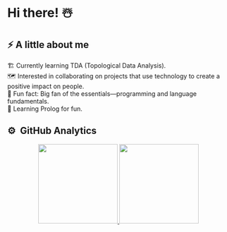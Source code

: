 <h1 aling="center">Hi there! ☃️</h1>

<h2 aling="left"> ⚡️ A little about me  </h2>

🏗️ Currently learning TDA (Topological Data Analysis).<br>
🗺️ Interested in collaborating on projects that use technology to create a positive impact on people.<br>
🗿 Fun fact: Big fan of the essentials—programming and language fundamentals.<br>
🦉 Learning Prolog for fun.<br>


<h2 align="left"> ⚙️ &nbsp;GitHub Analytics </h2>

<p align="center">
<a href="https://github.com/ArisGuimera">
  <img height="180em" src="https://github-readme-stats-eight-theta.vercel.app/api?username=LorenaSDLS&show_icons=true&theme=algolia&include_all_commits=true&count_private=true"/> 
  <img height="180em" src="https://github-readme-stats-eight-theta.vercel.app/api/top-langs/?username=LorenaSDLS&layout=compact&langs_count=8&theme=algolia&include_all_commits=true&count_private=true&cache_seconds=1800"/>

</a>
</p>
